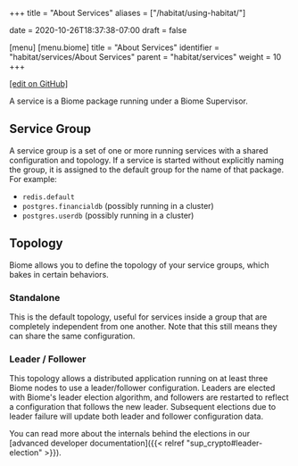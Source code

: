 +++
title = "About Services"
aliases = ["/habitat/using-habitat/"]

date = 2020-10-26T18:37:38-07:00
draft = false

[menu]
  [menu.biome]
    title = "About Services"
    identifier = "habitat/services/About Services"
    parent = "habitat/services"
    weight = 10
+++

[\[edit on GitHub\]](https://github.com/habitat-sh/habitat/blob/master/components/docs-chef-io/content/habitat/about_services.md)

A service is a Biome package running under a Biome Supervisor.

## Service Group

A service group is a set of one or more running services with a shared configuration
and topology. If a service is started without explicitly naming the
group, it is assigned to the default group for the name of that package. For example:

- `redis.default`
- `postgres.financialdb` (possibly running in a cluster)
- `postgres.userdb` (possibly running in a cluster)

## Topology

Biome allows you to define the topology of your service groups, which bakes
in certain behaviors.

### Standalone

This is the default topology, useful for services inside a group that are completely
independent from one another. Note that this still means they can share the same
configuration.

### Leader / Follower

This topology allows a distributed application running on at least three Biome
nodes to use a leader/follower configuration. Leaders are elected with Biome's
leader election algorithm, and followers are restarted to reflect a configuration
that follows the new leader. Subsequent elections due to leader failure will update
both leader and follower configuration data.

You can read more about the internals behind the elections in our [advanced developer
documentation]({{< relref "sup_crypto#leader-election" >}}).